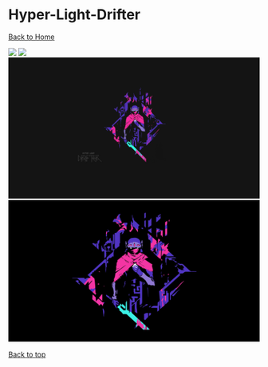 # Hyper-Light-Drifter

[Back to Home](https://github.com/RickyFoots/Wallpapers/tree/main)

</h1>

<img src="https://github.com/RickyFoots/Wallpapers/blob/main/Collection/Video%20Games/Hyper%20Light%20Drifter/00011.png">

<img src="https://github.com/RickyFoots/Wallpapers/blob/main/Collection/Video%20Games/Hyper%20Light%20Drifter/00012.png">

<img src="https://github.com/RickyFoots/Wallpapers/blob/main/Collection/Video%20Games/Hyper%20Light%20Drifter/hyperlightdrifter2.png">

<img src="https://github.com/RickyFoots/Wallpapers/blob/main/Collection/Video%20Games/Hyper%20Light%20Drifter/hyperlightdrifter3.jpeg">

[Back to top](#Top)